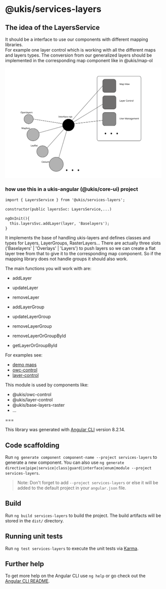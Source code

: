 # @ukis/services-layers


## The idea of the LayersService

It should be a interface to use our components with different mapping libraries.  
For example one layer control which is working with all the different maps and layers types.
The conversion from our generalized layers should be implemented in the corresponding map component like in @ukis/map-ol 


![The idea of the layerService](assets/TheIdeaOfTheUkisLayerService.svg)
### how use this in a ukis-angular (@ukis/core-ui) project
```
import { LayersService } from '@ukis/services-layers';
```

```
constructor(public layersSvc: LayersService,...)
```

```
ngOnInit(){
  this.layersSvc.addLayer(layer, 'Baselayers');
}
```

It implements the base of handling ukis-layers and defines classes and types for Layers, LayerGroups, RasterLayers...
There are actually three slots ('Baselayers' | 'Overlays' | 'Layers') to push layers so we can create a flat layer tree from that to give it to the corresponding map component. So if the mapping library does not handle groups it should also work.


The main functions you will work with are:
- addLayer
- updateLayer
- removeLayer

- addLayerGroup
- updateLayerGroup
- removeLayerGroup

- removeLayerOrGroupById
- getLayerOrGroupById


For examples see:
- [demo maps](../demo-maps/README.md)
- [owc-control](../owc-control/src/lib/owc-control.component.ts)
- [layer-control](../layer-control/src/lib/base-layer-control/base-layer-control.component.ts)


This module is used by components like:
- @ukis/owc-control
- @ukis/layer-control
- @ukis/base-layers-raster
- ...



===

This library was generated with [Angular CLI](https://github.com/angular/angular-cli) version 8.2.14.

## Code scaffolding

Run `ng generate component component-name --project services-layers` to generate a new component. You can also use `ng generate directive|pipe|service|class|guard|interface|enum|module --project services-layers`.
> Note: Don't forget to add `--project services-layers` or else it will be added to the default project in your `angular.json` file. 

## Build

Run `ng build services-layers` to build the project. The build artifacts will be stored in the `dist/` directory.

## Running unit tests

Run `ng test services-layers` to execute the unit tests via [Karma](https://karma-runner.github.io).

## Further help

To get more help on the Angular CLI use `ng help` or go check out the [Angular CLI README](https://github.com/angular/angular-cli/blob/master/README.md).
